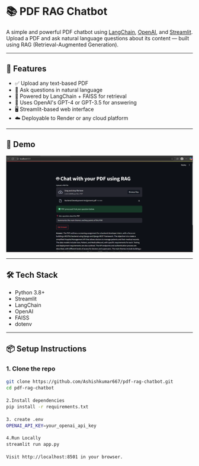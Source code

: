 # 📚 PDF RAG Chatbot

A simple and powerful PDF chatbot using [LangChain](https://www.langchain.com/), [OpenAI](https://platform.openai.com/), and [Streamlit](https://streamlit.io/). Upload a PDF and ask natural language questions about its content — built using RAG (Retrieval-Augmented Generation).

---

## 🚀 Features

- ✅ Upload any text-based PDF
- 🤖 Ask questions in natural language
- 🔎 Powered by LangChain + FAISS for retrieval
- 🧠 Uses OpenAI's GPT-4 or GPT-3.5 for answering
- 🖥️ Streamlit-based web interface
- ☁️ Deployable to Render or any cloud platform

---

## 📸 Demo

![PDF Chatbot Screenshot](assets/screenshot.png)

---

## 🛠️ Tech Stack

- Python 3.8+
- Streamlit
- LangChain
- OpenAI
- FAISS
- dotenv

---

## 📦 Setup Instructions

### 1. Clone the repo

```bash
git clone https://github.com/Ashishkumar667/pdf-rag-chatbot.git
cd pdf-rag-chatbot

2.Install dependencies
pip install -r requirements.txt

3. create .env
OPENAI_API_KEY=your_openai_api_key

4.Run Locally
streamlit run app.py

Visit http://localhost:8501 in your browser.
